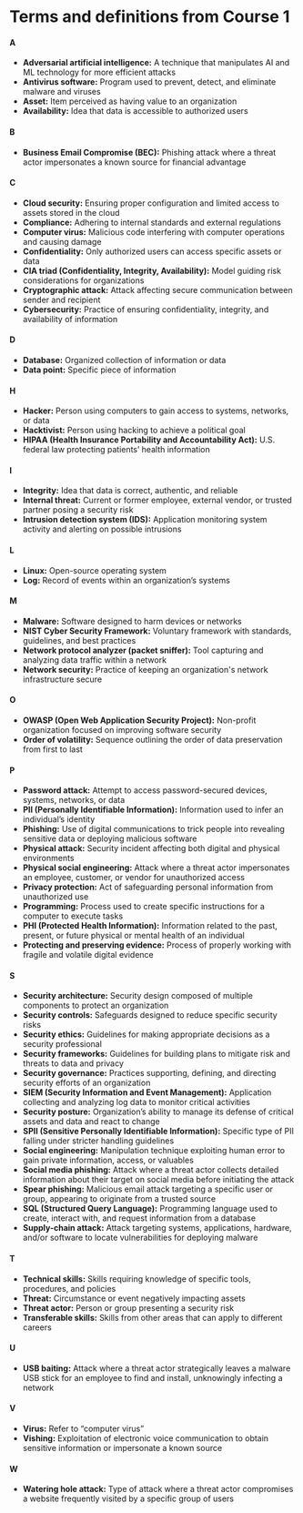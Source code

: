 

# Terms and definitions from Course 1
#### A
- **Adversarial artificial intelligence:** A technique that manipulates AI and ML technology for more efficient attacks
- **Antivirus software:** Program used to prevent, detect, and eliminate malware and viruses
- **Asset:** Item perceived as having value to an organization
- **Availability:** Idea that data is accessible to authorized users

#### B
- **Business Email Compromise (BEC):** Phishing attack where a threat actor impersonates a known source for financial advantage

#### C
- **Cloud security:** Ensuring proper configuration and limited access to assets stored in the cloud
- **Compliance:** Adhering to internal standards and external regulations
- **Computer virus:** Malicious code interfering with computer operations and causing damage
- **Confidentiality:** Only authorized users can access specific assets or data
- **CIA triad (Confidentiality, Integrity, Availability):** Model guiding risk considerations for organizations
- **Cryptographic attack:** Attack affecting secure communication between sender and recipient
- **Cybersecurity:** Practice of ensuring confidentiality, integrity, and availability of information

#### D
- **Database:** Organized collection of information or data
- **Data point:** Specific piece of information

#### H
- **Hacker:** Person using computers to gain access to systems, networks, or data
- **Hacktivist:** Person using hacking to achieve a political goal
- **HIPAA (Health Insurance Portability and Accountability Act):** U.S. federal law protecting patients’ health information

#### I
- **Integrity:** Idea that data is correct, authentic, and reliable
- **Internal threat:** Current or former employee, external vendor, or trusted partner posing a security risk
- **Intrusion detection system (IDS):** Application monitoring system activity and alerting on possible intrusions

#### L
- **Linux:** Open-source operating system
- **Log:** Record of events within an organization’s systems

#### M
- **Malware:** Software designed to harm devices or networks
- **NIST Cyber Security Framework:** Voluntary framework with standards, guidelines, and best practices
- **Network protocol analyzer (packet sniffer):** Tool capturing and analyzing data traffic within a network
- **Network security:** Practice of keeping an organization's network infrastructure secure

#### O
- **OWASP (Open Web Application Security Project):** Non-profit organization focused on improving software security
- **Order of volatility:** Sequence outlining the order of data preservation from first to last

#### P
- **Password attack:** Attempt to access password-secured devices, systems, networks, or data
- **PII (Personally Identifiable Information):** Information used to infer an individual’s identity
- **Phishing:** Use of digital communications to trick people into revealing sensitive data or deploying malicious software
- **Physical attack:** Security incident affecting both digital and physical environments
- **Physical social engineering:** Attack where a threat actor impersonates an employee, customer, or vendor for unauthorized access
- **Privacy protection:** Act of safeguarding personal information from unauthorized use
- **Programming:** Process used to create specific instructions for a computer to execute tasks
- **PHI (Protected Health Information):** Information related to the past, present, or future physical or mental health of an individual
- **Protecting and preserving evidence:** Process of properly working with fragile and volatile digital evidence

#### S
- **Security architecture:** Security design composed of multiple components to protect an organization
- **Security controls:** Safeguards designed to reduce specific security risks
- **Security ethics:** Guidelines for making appropriate decisions as a security professional
- **Security frameworks:** Guidelines for building plans to mitigate risk and threats to data and privacy
- **Security governance:** Practices supporting, defining, and directing security efforts of an organization
- **SIEM (Security Information and Event Management):** Application collecting and analyzing log data to monitor critical activities
- **Security posture:** Organization’s ability to manage its defense of critical assets and data and react to change
- **SPII (Sensitive Personally Identifiable Information):** Specific type of PII falling under stricter handling guidelines
- **Social engineering:** Manipulation technique exploiting human error to gain private information, access, or valuables
- **Social media phishing:** Attack where a threat actor collects detailed information about their target on social media before initiating the attack
- **Spear phishing:** Malicious email attack targeting a specific user or group, appearing to originate from a trusted source
- **SQL (Structured Query Language):** Programming language used to create, interact with, and request information from a database
- **Supply-chain attack:** Attack targeting systems, applications, hardware, and/or software to locate vulnerabilities for deploying malware

#### T
- **Technical skills:** Skills requiring knowledge of specific tools, procedures, and policies
- **Threat:** Circumstance or event negatively impacting assets
- **Threat actor:** Person or group presenting a security risk
- **Transferable skills:** Skills from other areas that can apply to different careers

#### U
- **USB baiting:** Attack where a threat actor strategically leaves a malware USB stick for an employee to find and install, unknowingly infecting a network

#### V
- **Virus:** Refer to “computer virus”
- **Vishing:** Exploitation of electronic voice communication to obtain sensitive information or impersonate a known source

#### W
- **Watering hole attack:** Type of attack where a threat actor compromises a website frequently visited by a specific group of users
